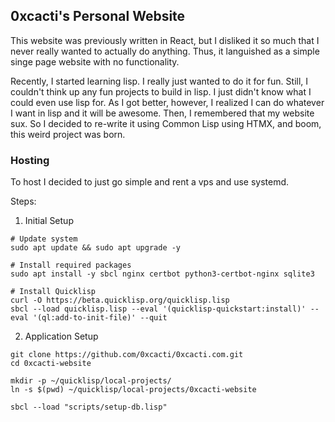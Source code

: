 ## 0xcacti's Personal Website 

This website was previously written in React, but 
I disliked it so much that I never really wanted to 
actually do anything.  Thus, it languished as a 
simple singe page website with no functionality.

Recently, I started learning lisp.  I really just wanted to 
do it for fun.  Still, I couldn't think up any fun projects to build in 
lisp. I just didn't know what I could even use lisp for. As I got better, 
however, I realized I can do whatever I want in lisp and it will be awesome. 
Then, I remembered that my website sux. 
So I decided to re-write it using Common Lisp using HTMX, and boom, this weird project was born.


### Hosting 

To host I decided to just go simple and rent a vps and use systemd. 

Steps: 

1. Initial Setup 

``` 
# Update system
sudo apt update && sudo apt upgrade -y

# Install required packages
sudo apt install -y sbcl nginx certbot python3-certbot-nginx sqlite3

# Install Quicklisp
curl -O https://beta.quicklisp.org/quicklisp.lisp
sbcl --load quicklisp.lisp --eval '(quicklisp-quickstart:install)' --eval '(ql:add-to-init-file)' --quit
```

2. Application Setup 

```
git clone https://github.com/0xcacti/0xcacti.com.git
cd 0xcacti-website

mkdir -p ~/quicklisp/local-projects/
ln -s $(pwd) ~/quicklisp/local-projects/0xcacti-website

sbcl --load "scripts/setup-db.lisp"
```

